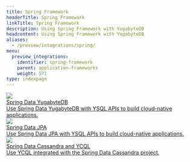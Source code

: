 ```yaml
---
title: Spring Framework
headerTitle: Spring Framework
linkTitle: Spring Framework
description: Using Spring Framework with YugabyteDB
headcontent: Using Spring Framework with YugabyteDB
aliases:
  - /preview/integrations/spring/
menu:
  preview_integrations:
    identifier: spring-framework
    parent: application-frameworks
    weight: 571
type: indexpage
---
```


<div class="row">

  <div class="col-12 col-md-6 col-lg-12 col-xl-6">
    <a class="section-link icon-offset" href="sdyb/">
      <div class="head">
        <img class="icon" src="/images/section_icons/develop/ecosystem/spring.png" aria-hidden="true"/>
        <div class="title">Spring Data YugabyteDB</div>
      </div>
      <div class="body">
          Use Spring Data YugabyteDB with YSQL APIs to build cloud-native applications.
      </div>
    </a>
  </div>

  <div class="col-12 col-md-6 col-lg-12 col-xl-6">
    <a class="section-link icon-offset" href="sd-jpa/">
      <div class="head">
        <img class="icon" src="/images/section_icons/develop/ecosystem/spring.png" aria-hidden="true"/>
        <div class="title">Spring Data JPA</div>
      </div>
      <div class="body">
          Use Spring Data JPA with YSQL APIs to build cloud-native applications.
      </div>
    </a>
  </div>

  <div class="col-12 col-md-6 col-lg-12 col-xl-6">
    <a class="section-link icon-offset" href="spring-cassandra/">
      <div class="head">
        <img class="icon" src="/images/section_icons/develop/ecosystem/spring.png" aria-hidden="true"/>
        <div class="title">Spring Data Cassandra and YCQL</div>
      </div>
      <div class="body">
          Use YCQL integrated with the Spring Data Cassandra project.
      </div>
    </a>
  </div>

</div>
